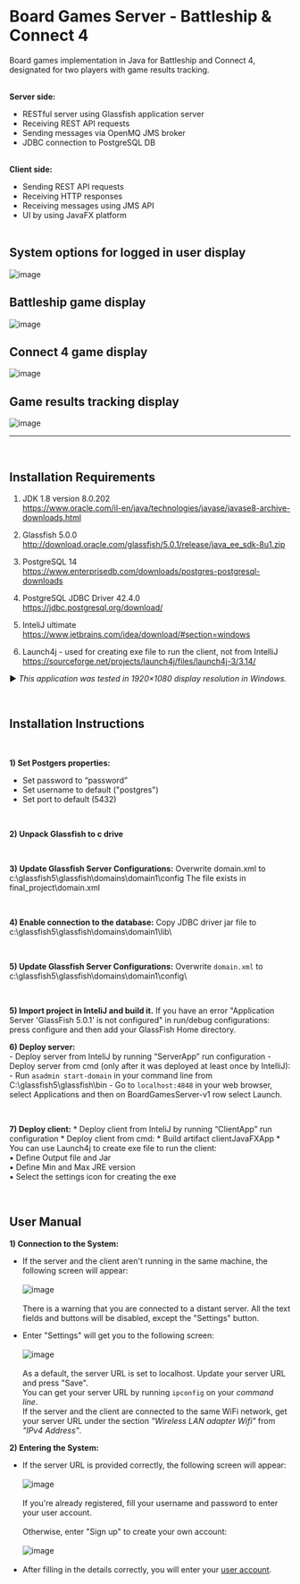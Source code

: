 Board Games Server - Battleship & Connect 4
===========================================
Board games implementation in Java for Battleship and Connect 4, designated for two players with game results tracking.
<br><br>

**Server side:**
* RESTful server using Glassfish application server
* Receiving REST API requests
* Sending messages via OpenMQ JMS broker 
* JDBC connection to PostgreSQL DB
<br><br>

**Client side:** 
* Sending REST API requests
* Receiving HTTP responses
* Receiving messages using JMS API
* UI by using JavaFX platform
<br><br>

## System options for logged in user display
![image](https://user-images.githubusercontent.com/124344785/225001584-4d178307-0983-479a-800f-5b5d397b5adf.png)<br>

## Battleship game display 
![image](https://user-images.githubusercontent.com/124344785/224998117-66f9753f-0967-41c8-9bda-0535541fd330.png)<br>

## Connect 4 game display 
![image](https://user-images.githubusercontent.com/124344785/224998858-836b9407-976e-4fe2-a23a-cdb9dafd5e1e.png)<br>

## Game results tracking display 
![image](https://user-images.githubusercontent.com/124344785/225000456-6416d246-9094-4fdc-8c0f-3aaa32235776.png)

************************************************************************************
&nbsp;

Installation Requirements
--------------------------
1) JDK 1.8 version 8.0.202 <br>https://www.oracle.com/il-en/java/technologies/javase/javase8-archive-downloads.html

2) Glassfish 5.0.0 <br>http://download.oracle.com/glassfish/5.0.1/release/java_ee_sdk-8u1.zip	

3) PostgreSQL 14 <br>https://www.enterprisedb.com/downloads/postgres-postgresql-downloads

4) PostgreSQL JDBC Driver 42.4.0 <br>https://jdbc.postgresql.org/download/

5) InteliJ ultimate <br>https://www.jetbrains.com/idea/download/#section=windows

6) Launch4j - used for creating exe file to run the client, not from IntelliJ <br>https://sourceforge.net/projects/launch4j/files/launch4j-3/3.14/<br>

► *This application was tested in 1920×1080 display resolution in Windows.* 

&nbsp;

Installation Instructions
------------------------
<br>

**1) Set Postgers properties:**<br>
   - Set password to “password”
   - Set username to default ("postgres")
   - Set port to default (5432)

<br>

**2) Unpack Glassfish to c drive**<br>

<br>

**3) Update Glassfish Server Configurations:**
     Overwrite domain.xml to c:\glassfish5\glassfish\domains\domain1\config
     The file exists in final_project\domain.xml

<br>

**4) Enable connection to the database:**
     Copy JDBC driver jar file to c:\glassfish5\glassfish\domains\domain1\lib\

<br>

**5) Update Glassfish Server Configurations:**
 Overwrite ``domain.xml`` to c:\glassfish5\glassfish\domains\domain1\config\

<br>

**5) Import project in InteliJ and build it.**
     If you have an error "Application Server 'GlassFish 5.0.1' is not configured" in run/debug configurations: 
     press configure and then add your GlassFish Home directory.
   

**6) Deploy server:**<br>
	- Deploy server from InteliJ by running “ServerApp” run configuration
	- Deploy server from cmd (only after it was deployed at least once by IntelliJ): 
		- Run ```asadmin start-domain``` in your command line from C:\glassfish5\glassfish\bin
		- Go to ```localhost:4848``` in your web browser, select Applications and then on BoardGamesServer-v1 row select Launch.

<br>

**7) Deploy client:**
	* Deploy client from InteliJ by running “ClientApp” run configuration
	* Deploy client from cmd: 
 		* Build artifact clientJavaFXApp
		* You can use Launch4j to create exe file to run the client:<br> 
			▪ Define Output file and Jar<br>
			▪ Define Min and Max JRE version<br>
			▪ Select the settings icon for creating the exe<br>


&nbsp;

User Manual
------------
**1) Connection to the System:**
   * If the server and the client aren't running in the same machine, the following screen will appear: <br><br>
     ![image](https://github.com/alice-ruv/board-games/assets/124344785/a91a95f6-35f5-45f8-a3a8-3560139a7fdb) <br><br>
     There is a warning that you are connected to a distant server. All the text fields and buttons will be disabled, except the "Settings" button. <br>
     
   * Enter "Settings" will get you to the following screen: </br></br>
     ![image](https://github.com/alice-ruv/board-games/assets/124344785/275570c3-88ac-4e33-838c-d8fe69bf47f3) <br><br>
     As a default, the server URL is set to localhost. Update your server URL and press "Save". <br>
     You can get your server URL by running ``ipconfig`` on your *command line*. <br>
     If the server and the client are connected to the same WiFi network, get your server URL under the section *"Wireless LAN adapter Wifi"* from *"IPv4 Address"*.<br> 

**2) Entering the System:** <br />
   * If the server URL is provided correctly, the following screen will appear: <br><br>
     ![image](https://github.com/alice-ruv/board-games/assets/124344785/945c7421-ad44-461d-bc86-56ada389aa00) <br><br>
     If you're already registered, fill your username and password to enter your user account. <br><br>
     Otherwise, enter "Sign up" to create your own account: <br><br>
     ![image](https://github.com/alice-ruv/board-games/assets/124344785/38a1bcac-9f21-46a1-a827-3c6486c0f894) <br><br>
   * After filling in the details correctly, you will enter your [user account](#system-options-for-logged-in-user-display). <br>

